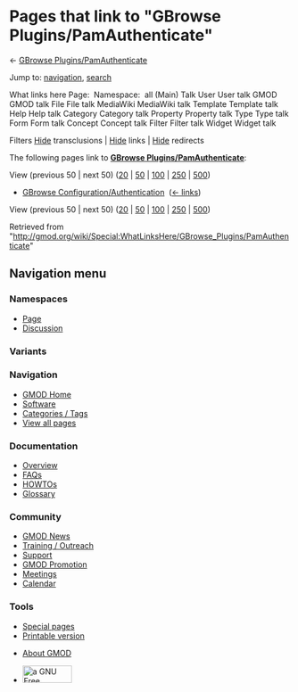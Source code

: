 <div id="mw-page-base" class="noprint">

</div>

<div id="mw-head-base" class="noprint">

</div>

<div id="content" class="mw-body" role="main">

<span id="top"></span>

<div id="mw-js-message" style="display:none;">

</div>



# <span dir="auto">Pages that link to "GBrowse Plugins/PamAuthenticate"</span>

<div id="bodyContent">

<div id="contentSub">

← [GBrowse
Plugins/PamAuthenticate](/wiki/GBrowse_Plugins/PamAuthenticate "GBrowse Plugins/PamAuthenticate")

</div>

<div id="jump-to-nav" class="mw-jump">

Jump to: [navigation](#mw-navigation), [search](#p-search)

</div>

<div id="mw-content-text">

What links here Page:  Namespace:  all (Main) Talk User User talk GMOD
GMOD talk File File talk MediaWiki MediaWiki talk Template Template talk
Help Help talk Category Category talk Property Property talk Type Type
talk Form Form talk Concept Concept talk Filter Filter talk Widget
Widget talk

Filters
[Hide](/mediawiki/index.php?title=Special:WhatLinksHere/GBrowse_Plugins/PamAuthenticate&hidetrans=1 "Special:WhatLinksHere/GBrowse Plugins/PamAuthenticate")
transclusions \|
[Hide](/mediawiki/index.php?title=Special:WhatLinksHere/GBrowse_Plugins/PamAuthenticate&hidelinks=1 "Special:WhatLinksHere/GBrowse Plugins/PamAuthenticate")
links \|
[Hide](/mediawiki/index.php?title=Special:WhatLinksHere/GBrowse_Plugins/PamAuthenticate&hideredirs=1 "Special:WhatLinksHere/GBrowse Plugins/PamAuthenticate")
redirects

The following pages link to **[GBrowse
Plugins/PamAuthenticate](/wiki/GBrowse_Plugins/PamAuthenticate "GBrowse Plugins/PamAuthenticate")**:

View (previous 50 \| next 50)
([20](/mediawiki/index.php?title=Special:WhatLinksHere/GBrowse_Plugins/PamAuthenticate&limit=20 "Special:WhatLinksHere/GBrowse Plugins/PamAuthenticate")
\|
[50](/mediawiki/index.php?title=Special:WhatLinksHere/GBrowse_Plugins/PamAuthenticate&limit=50 "Special:WhatLinksHere/GBrowse Plugins/PamAuthenticate")
\|
[100](/mediawiki/index.php?title=Special:WhatLinksHere/GBrowse_Plugins/PamAuthenticate&limit=100 "Special:WhatLinksHere/GBrowse Plugins/PamAuthenticate")
\|
[250](/mediawiki/index.php?title=Special:WhatLinksHere/GBrowse_Plugins/PamAuthenticate&limit=250 "Special:WhatLinksHere/GBrowse Plugins/PamAuthenticate")
\|
[500](/mediawiki/index.php?title=Special:WhatLinksHere/GBrowse_Plugins/PamAuthenticate&limit=500 "Special:WhatLinksHere/GBrowse Plugins/PamAuthenticate"))

- [GBrowse
  Configuration/Authentication](/wiki/GBrowse_Configuration/Authentication "GBrowse Configuration/Authentication")
  ‎ <span class="mw-whatlinkshere-tools">([←
  links](/mediawiki/index.php?title=Special:WhatLinksHere&target=GBrowse+Configuration%2FAuthentication "Special:WhatLinksHere"))</span>

View (previous 50 \| next 50)
([20](/mediawiki/index.php?title=Special:WhatLinksHere/GBrowse_Plugins/PamAuthenticate&limit=20 "Special:WhatLinksHere/GBrowse Plugins/PamAuthenticate")
\|
[50](/mediawiki/index.php?title=Special:WhatLinksHere/GBrowse_Plugins/PamAuthenticate&limit=50 "Special:WhatLinksHere/GBrowse Plugins/PamAuthenticate")
\|
[100](/mediawiki/index.php?title=Special:WhatLinksHere/GBrowse_Plugins/PamAuthenticate&limit=100 "Special:WhatLinksHere/GBrowse Plugins/PamAuthenticate")
\|
[250](/mediawiki/index.php?title=Special:WhatLinksHere/GBrowse_Plugins/PamAuthenticate&limit=250 "Special:WhatLinksHere/GBrowse Plugins/PamAuthenticate")
\|
[500](/mediawiki/index.php?title=Special:WhatLinksHere/GBrowse_Plugins/PamAuthenticate&limit=500 "Special:WhatLinksHere/GBrowse Plugins/PamAuthenticate"))

</div>

<div class="printfooter">

Retrieved from
"<http://gmod.org/wiki/Special:WhatLinksHere/GBrowse_Plugins/PamAuthenticate>"

</div>

<div id="catlinks" class="catlinks catlinks-allhidden">

</div>

<div class="visualClear">

</div>

</div>

</div>

<div id="mw-navigation">

## Navigation menu

<div id="mw-head">



<div id="left-navigation">

<div id="p-namespaces" class="vectorTabs" role="navigation"
aria-labelledby="p-namespaces-label">

### Namespaces

- <span id="ca-nstab-main"><a href="/wiki/GBrowse_Plugins/PamAuthenticate" accesskey="c"
  title="View the content page [c]">Page</a></span>
- <span id="ca-talk"><a
  href="/mediawiki/index.php?title=Talk:GBrowse_Plugins/PamAuthenticate&amp;action=edit&amp;redlink=1"
  accesskey="t"
  title="Discussion about the content page [t]">Discussion</a></span>

</div>

<div id="p-variants" class="vectorMenu emptyPortlet" role="navigation"
aria-labelledby="p-variants-label">

### 

### Variants[](#)

<div class="menu">

</div>

</div>

</div>

<div id="right-navigation">





</div>



</div>

</div>

</div>

<div id="mw-panel">

<div id="p-logo" role="banner">

<a href="/wiki/Main_Page"
style="background-image: url(http://gmod.org/images/GMOD-cogs.png);"
title="Visit the main page"></a>

</div>

<div id="p-Navigation" class="portal" role="navigation"
aria-labelledby="p-Navigation-label">

### Navigation

<div class="body">

- <span id="n-GMOD-Home">[GMOD Home](/wiki/Main_Page)</span>
- <span id="n-Software">[Software](/wiki/GMOD_Components)</span>
- <span id="n-Categories-.2F-Tags">[Categories /
  Tags](/wiki/Categories)</span>
- <span id="n-View-all-pages">[View all
  pages](/wiki/Special:AllPages)</span>

</div>

</div>

<div id="p-Documentation" class="portal" role="navigation"
aria-labelledby="p-Documentation-label">

### Documentation

<div class="body">

- <span id="n-Overview">[Overview](/wiki/Overview)</span>
- <span id="n-FAQs">[FAQs](/wiki/Category:FAQ)</span>
- <span id="n-HOWTOs">[HOWTOs](/wiki/Category:HOWTO)</span>
- <span id="n-Glossary">[Glossary](/wiki/Glossary)</span>

</div>

</div>

<div id="p-Community" class="portal" role="navigation"
aria-labelledby="p-Community-label">

### Community

<div class="body">

- <span id="n-GMOD-News">[GMOD News](/wiki/GMOD_News)</span>
- <span id="n-Training-.2F-Outreach">[Training /
  Outreach](/wiki/Training_and_Outreach)</span>
- <span id="n-Support">[Support](/wiki/Support)</span>
- <span id="n-GMOD-Promotion">[GMOD
  Promotion](/wiki/GMOD_Promotion)</span>
- <span id="n-Meetings">[Meetings](/wiki/Meetings)</span>
- <span id="n-Calendar">[Calendar](/wiki/Calendar)</span>

</div>

</div>

<div id="p-tb" class="portal" role="navigation"
aria-labelledby="p-tb-label">

### Tools

<div class="body">

- <span id="t-specialpages"><a href="/wiki/Special:SpecialPages" accesskey="q"
  title="A list of all special pages [q]">Special pages</a></span>
- <span id="t-print"><a
  href="/mediawiki/index.php?title=Special:WhatLinksHere/GBrowse_Plugins/PamAuthenticate&amp;printable=yes"
  rel="alternate" accesskey="p"
  title="Printable version of this page [p]">Printable version</a></span>

</div>

</div>

</div>

</div>

<div id="footer" role="contentinfo">

- <span id="footer-places-about">[About
  GMOD](/wiki/GMOD:About "GMOD:About")</span>

<!-- -->

- <span id="footer-copyrightico">[<img src="http://www.gnu.org/graphics/gfdl-logo-small.png" width="88"
  height="31" alt="a GNU Free Documentation License" />](http://www.gnu.org/licenses/fdl-1.3.html)</span>




</div>
